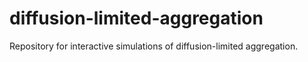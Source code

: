 # diffusion-limited-aggregation

Repository for interactive simulations of diffusion-limited aggregation.
